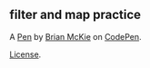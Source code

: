 filter and map practice
-----------------------


A [Pen](https://codepen.io/Chinchano/pen/PjNQoy) by [Brian McKie](http://codepen.io/Chinchano) on [CodePen](http://codepen.io/).

[License](https://codepen.io/Chinchano/pen/PjNQoy/license).